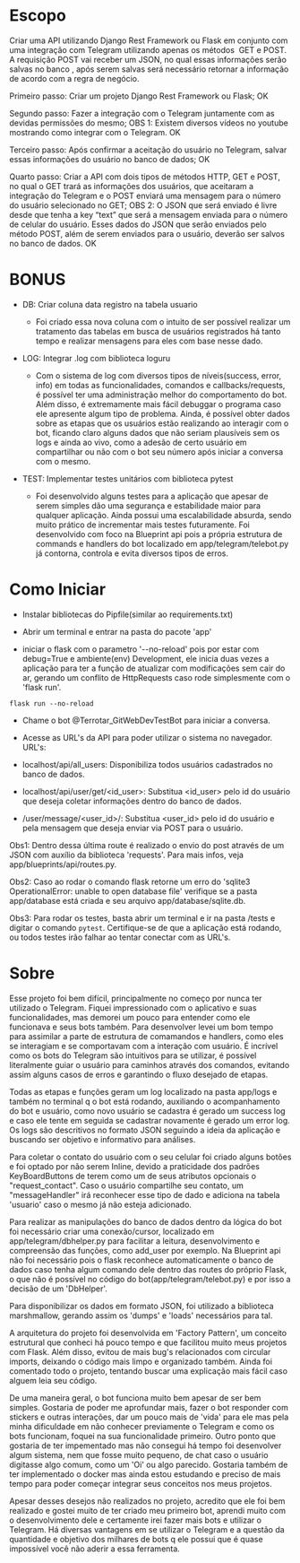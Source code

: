 
# Escopo


Criar uma API utilizando Django Rest Framework ou Flask em conjunto com uma integração
com Telegram utilizando apenas os métodos  GET e POST. A requisição POST vai receber um JSON,
no qual essas informações serão salvas no banco , após serem salvas será necessário retornar
a informação de acordo com a regra de negócio.

Primeiro passo: Criar um projeto Django Rest Framework ou Flask;
OK

Segundo passo: Fazer a integração com o Telegram juntamente com as devidas permissões do mesmo;
OBS 1: Existem diversos vídeos no youtube mostrando como integrar com o Telegram.
OK

Terceiro passo: Após confirmar a aceitação do usuário no Telegram,
salvar essas informações do usuário no banco de dados;
OK

Quarto passo: Criar a API com dois tipos de métodos HTTP, GET e POST,
no qual o GET trará as informações dos usuários, que aceitaram a integração do Telegram
e o POST enviará uma mensagem para o número do usuário selecionado no GET;
OBS 2: O JSON que será enviado é livre desde que tenha a key “text” que será a
mensagem enviada para o número de celular do usuário. Esses dados do JSON que serão enviados
pelo método POST, além de serem enviados para o usuário, deverão ser salvos no banco de dados.
OK


# BONUS

- DB: Criar coluna data registro na tabela usuario
    - Foi criado essa nova coluna com o intuito de ser possível realizar um tratamento das tabelas em busca de usuários
registrados há tanto tempo e realizar mensagens para eles com base nesse dado.


- LOG: Integrar .log com biblioteca loguru
    - Com o sistema de log com diversos tipos de níveis(success, error, info) em todas as funcionalidades, comandos
e callbacks/requests, é possível ter uma administração melhor do comportamento do bot. Além disso, é extremamente
mais fácil debuggar o programa caso ele apresente algum tipo de problema. Ainda, é possível obter dados sobre as etapas
que os usuários estão realizando ao interagir com o bot, ficando claro alguns dados que não seriam plausíveis sem os logs
e ainda ao vivo, como a adesão de certo usuário em compartilhar ou não com o bot seu número após iniciar a conversa com o mesmo.


- TEST: Implementar testes unitários com biblioteca pytest
    - Foi desenvolvido alguns testes para a aplicação que apesar de serem simples dão uma segurança e estabilidade maior
para qualquer aplicação. Ainda possui uma escalabilidade absurda, sendo muito prático de incrementar mais testes futuramente. Foi desenvolvido com foco na Blueprint api pois a própria estrutura de commands e handlers do bot localizado em app/telegram/telebot.py
já contorna, controla e evita diversos tipos de erros.


# Como Iniciar

- Instalar bibliotecas do Pipfile(similar ao requirements.txt)

- Abrir um terminal e entrar na pasta do pacote 'app'

- iniciar o flask com o parametro '--no-reload' pois por estar com debug=True e ambiente(env) Development, ele inicia duas vezes
a aplicação para ter a função de atualizar com modificações sem cair do ar, gerando um conflito de HttpRequests caso rode simplesmente
com o 'flask run'.

<code>flask run --no-reload</code>


- Chame o bot @Terrotar_GitWebDevTestBot para iniciar a conversa.

- Acesse as URL's da API para poder utilizar o sistema no navegador.
URL's:
- localhost/api/all_users: Disponibiliza todos usuários cadastrados no banco de dados.
- localhost/api/user/get/<id_user>: Substitua <id_user> pelo id do usuário que deseja coletar informações dentro do banco de dados.
- /user/message/<user_id>/<message>: Substitua <user_id> pelo id do usuário e <message> pela mensagem que deseja enviar via POST para
o usuário.

Obs1: Dentro dessa última route é realizado o envio do post através de um JSON com auxílio da biblioteca 'requests'. Para mais infos, veja app/blueprints/api/routes.py.

Obs2: Caso ao rodar o comando flask retorne um erro do 'sqlite3 OperationalError: unable to open database file' verifique se a pasta app/database está criada e seu arquivo app/database/sqlite.db.

Obs3: Para rodar os testes, basta abrir um terminal e ir na pasta /tests e digitar o comando <code>pytest</code>. Certifique-se de que a aplicação está rodando, ou todos testes irão falhar ao tentar conectar com as URL's.


# Sobre

Esse projeto foi bem difícil, principalmente no começo por nunca ter utilizado o Telegram. Fiquei impressionado com o aplicativo
e suas funcionalidades, mas demorei um pouco para entender como ele funcionava e seus bots também. Para desenvolver levei um bom tempo
para assimilar a parte de estrutura de comamandos e handlers, como eles se interagiam e se comportavam com a interação com usuário. É
incrível como os bots do Telegram são intuitivos para se utilizar, é possível literalmente guiar o usuário para caminhos através dos comandos, evitando assim alguns casos de erros e garantindo o fluxo desejado de etapas.

Todas as etapas e funções geram um log localizado na pasta app/logs e também no terminal q o bot está rodando, auxiliando o acompanhamento do bot e usuário, como novo usuário se cadastra é gerado um success log e caso ele tente em seguida se cadastrar novamente é gerado um error log. Os logs são descritivos no formato JSON seguindo a ideia da aplicação e buscando ser objetivo e informativo para análises.

Para coletar o contato do usuário com o seu celular foi criado alguns botões e foi optado por não serem Inline, devido a praticidade
dos padrões KeyBoardButtons de terem como um de seus atributos opcionais o "request_contact". Caso o usuário compartilhe seu contato,
um "messageHandler" irá reconhecer esse tipo de dado e adiciona na tabela 'usuario' caso o mesmo já não esteja adicionado.

Para realizar as manipulações do banco de dados dentro da lógica do bot foi necessário criar uma conexão/cursor, localizado em app/telegram/dbhelper.py para facilitar a leitura, desenvolvimento e compreensão das funções, como add_user por exemplo. Na Blueprint api não foi necessário pois o flask reconhece automaticamente o banco de dados caso tenha algum comando dele dentro das routes do próprio Flask, o que não é possível no código do bot(app/telegram/telebot.py) e por isso a decisão de um 'DbHelper'.

Para disponibilizar os dados em formato JSON, foi utilizado a biblioteca marshmallow, gerando assim os 'dumps' e 'loads' necessários para tal.

A arquitetura do projeto foi desenvolvida em 'Factory Pattern', um conceito estrutural que conheci há pouco tempo e que facilitou muito meus projetos com Flask. Além disso, evitou de mais bug's relacionados com circular imports, deixando o código mais limpo e organizado também. Ainda foi comentado todo o projeto, tentando buscar uma explicação mais fácil caso alguem leia seu código.

De uma maneira geral, o bot funciona muito bem apesar de ser bem simples. Gostaria de poder me aprofundar mais, fazer o bot responder com stickers e outras interações, dar um pouco mais de 'vida' para ele mas pela minha dificuldade em não conhecer previamente o Telegram e como os bots funcionam, foquei na sua funcionalidade primeiro. Outro ponto que gostaria de ter impementado mas não consegui há tempo foi desenvolver algum sistema, nem que fosse muito pequeno, de chat caso o usuário digitasse algo comum, como um 'Oi' ou algo parecido. Gostaria também de ter implementado o docker mas ainda estou estudando e preciso de mais tempo para poder começar integrar seus conceitos nos meus projetos.

Apesar desses desejos não realizados no projeto, acredito que ele foi bem realizado e gostei muito de ter criado meu primeiro bot, aprendi muito com o desenvolvimento dele e certamente irei fazer mais bots e utilizar o Telegram. Há diversas vantagens em se utilizar o Telegram e a questão da quantidade e objetivo dos milhares de bots q ele possui que é quase impossível você não aderir a essa ferramenta.
